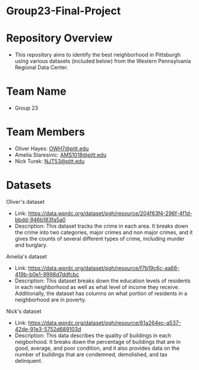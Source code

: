 # Group23-Final-Project

# Repository Overview # 
- This repository aims to identify the best neighborhood in Pittsburgh using various datasets (included below) from the Western Pennsylvania 
  Regional Data Center.
  
# Team Name #
- Group 23

# Team Members #
- Oliver Hayes: OWH7@pitt.edu
- Amelia Staresinic: AMS1018@pitt.edu
- Nick Turek: NJT53@pitt.edu


# Datasets #

Oliver's dataset
* Link: https://data.wprdc.org/dataset/pgh/resource/204f63f4-296f-4f1d-bbdd-946b183fa5a0 
* Description: This dataset tracks the crime in each area. It breaks down the crime into two categories, major crimes and non major crimes, and it     gives the counts of several different types of crime, including murder and burglary.
  
Amelia's dataset
  * Link: https://data.wprdc.org/dataset/pgh/resource/f7b19c6c-aa66-419b-b0e1-9998d7ddfcbc
  * Description: This dataset breaks down the education levels of residents in each neighborhood as well as what level of income they receive. Additionally, the dataset has columns on what portion of residents in a neighborhood are in poverty.

Nick's dataset
  * Link: https://data.wprdc.org/dataset/pgh/resource/61a264ec-a537-42de-91e3-5752d689103d
  * Description: This data describes the quality of buildings in each neigborhood. It breaks down the percentage of buildings that are in good, average, and poor condition, and it also provides data on the number of buildings that are condemned, demolished, and tax delinquent.
